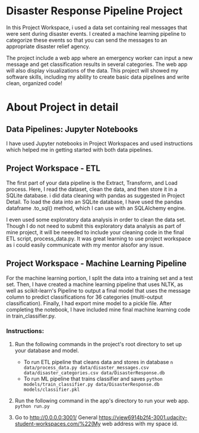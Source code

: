 # Disaster Response Pipeline Project
In this Project Workspace, i used a data set containing real messages that were sent during disaster events. I created a machine learning pipeline to categorize these events so that you can send the messages to an appropriate disaster relief agency.

The project include a web app where an emergency worker can input a new message and get classification results in several categories. The web app will also display visualizations of the data. This project will showed my software skills, including my ability to create basic data pipelines and write clean, organized code!


# About Project in detail
## Data Pipelines: Jupyter Notebooks
I have used Jupyter notebooks in Project Workspaces and used instructions which helped me in getting started with both data pipelines. 

## Project Workspace - ETL
The first part of your data pipeline is the Extract, Transform, and Load process. Here, I read the dataset, clean the data, and then store it in a SQLite database. i did  data cleaning with pandas as suggested in Project Detail. To load the data into an SQLite database, I have used the pandas dataframe .to_sql() method, which I can use with an SQLAlchemy engine.

I even used some exploratory data analysis in order to clean the data set. Though I do not need to submit this exploratory data analysis as part of mine project, it will be neeeded to include your cleaning code in the final ETL script, process_data.py. It was great learning to use project workspace as i could easily communicate with my mentor alsofor any issue.

## Project Workspace - Machine Learning Pipeline
For the machine learning portion, I split the data into a training set and a test set. Then, I have created a machine learning pipeline that uses NLTK, as well as scikit-learn's Pipeline to output a final model that uses the message column to predict classifications for 36 categories (multi-output classification). Finally, I had export mine model to a pickle file. After completing the notebook, I have included mine final machine learning code in train_classifier.py.

### Instructions:
1. Run the following commands in the project's root directory to set up your database and model.

    - To run ETL pipeline that cleans data and stores in database
        `n data/process_data.py data/disaster_messages.csv data/disaster_categories.csv data/DisasterResponse.db`
    - To run ML pipeline that trains classifier and saves
        `python models/train_classifier.py data/DisasterResponse.db models/classifier.pkl`


2. Run the following command in the app's directory to run your web app.
    `python run.py`

3. Go to http://0.0.0.0:3001/ General
    https://view6914b2f4-3001.udacity-student-workspaces.com/%22(My web address with my space id.

